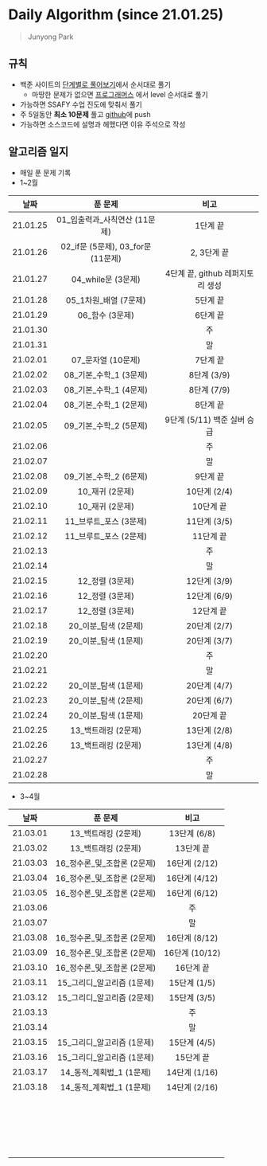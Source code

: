 #  Daily Algorithm (since 21.01.25)

> Junyong Park 



## 규칙

* 백준 사이트의 [단계별로 풀어보기](https://www.acmicpc.net/step)에서 순서대로 풀기
  * 마땅한 문제가 없으면 [프로그래머스](https://programmers.co.kr/learn/challenges?tab=all_challenges) 에서 level 순서대로 풀기
* 가능하면 SSAFY 수업 진도에 맞춰서 풀기
* 주 5일동안 **최소 10문제** 풀고 [github](https://github.com/JunyongPark2/daily_baekjoon)에 push
* 가능하면 소스코드에 설명과 헤맸다면 이유 주석으로 작성



## 알고리즘 일지

* 매일 푼 문제 기록
* 1~2월

|   날짜   |              푼 문제               |               비고               |
| :------: | :--------------------------------: | :------------------------------: |
| 21.01.25 |  01\_입출력과\_사칙연산 (11문제)   |             1단계 끝             |
| 21.01.26 | 02_if문 (5문제), 03_for문 (11문제) |           2, 3단계 끝            |
| 21.01.27 |         04_while문 (3문제)         | 4단계 끝, github 레퍼지토리 생성 |
| 21.01.28 |       05_1차원_배열 (7문제)        |             5단계 끝             |
| 21.01.29 |          06_함수 (3문제)           |             6단계 끝             |
| 21.01.30 |                                    |                주                |
| 21.01.31 |                                    |                말                |
| 21.02.01 |         07_문자열 (10문제)         |             7단계 끝             |
| 21.02.02 |     08\_기본\_수학\_1 (3문제)      |           8단계 (3/9)            |
| 21.02.03 |     08\_기본\_수학\_1 (4문제)      |           8단계 (7/9)            |
| 21.02.04 |     08\_기본\_수학\_1 (2문제)      |             8단계 끝             |
| 21.02.05 |     09\_기본\_수학\_2 (5문제)      |   9단계 (5/11) 백준 실버 승급    |
| 21.02.06 |                                    |                주                |
| 21.02.07 |                                    |                말                |
| 21.02.08 |     09\_기본\_수학\_2 (6문제)      |             9단계 끝             |
| 21.02.09 |          10_재귀 (2문제)           |           10단계 (2/4)           |
| 21.02.10 |          10_재귀 (2문제)           |            10단계 끝             |
| 21.02.11 |      11_브루트\_포스 (3문제)       |           11단계 (3/5)           |
| 21.02.12 |      11_브루트\_포스 (2문제)       |            11단계 끝             |
| 21.02.13 |                                    |                주                |
| 21.02.14 |                                    |                말                |
| 21.02.15 |          12_정렬 (3문제)           |           12단계 (3/9)           |
| 21.02.16 |          12_정렬 (3문제)           |           12단계 (6/9)           |
| 21.02.17 |          12_정렬 (3문제)           |            12단계 끝             |
| 21.02.18 |       20_이분\_탐색 (2문제)        |           20단계 (2/7)           |
| 21.02.19 |       20_이분\_탐색 (1문제)        |           20단계 (3/7)           |
| 21.02.20 |                                    |                주                |
| 21.02.21 |                                    |                말                |
| 21.02.22 |       20_이분\_탐색 (1문제)        |           20단계 (4/7)           |
| 21.02.23 |       20_이분\_탐색 (2문제)        |           20단계 (6/7)           |
| 21.02.24 |       20_이분\_탐색 (1문제)        |            20단계 끝             |
| 21.02.25 |        13\_백트래킹 (2문제)        |           13단계 (2/8)           |
| 21.02.26 |        13\_백트래킹 (2문제)        |           13단계 (4/8)           |
| 21.02.27 |                                    |                주                |
| 21.02.28 |                                    |                말                |

* 3~4월

|   날짜   |            푼 문제             |      비고      |
| :------: | :----------------------------: | :------------: |
| 21.03.01 |      13\_백트래킹 (2문제)      |  13단계 (6/8)  |
| 21.03.02 |      13\_백트래킹 (2문제)      |   13단계 끝    |
| 21.03.03 | 16\_정수론\_및\_조합론 (2문제) | 16단계 (2/12)  |
| 21.03.04 | 16\_정수론\_및\_조합론 (2문제) | 16단계 (4/12)  |
| 21.03.05 | 16\_정수론\_및\_조합론 (2문제) | 16단계 (6/12)  |
| 21.03.06 |                                |       주       |
| 21.03.07 |                                |       말       |
| 21.03.08 | 16\_정수론\_및\_조합론 (2문제) | 16단계 (8/12)  |
| 21.03.09 | 16\_정수론\_및\_조합론 (2문제) | 16단계 (10/12) |
| 21.03.10 | 16\_정수론\_및\_조합론 (2문제) |   16단계 끝    |
| 21.03.11 |  15\_그리디\_알고리즘 (1문제)  |  15단계 (1/5)  |
| 21.03.12 |  15\_그리디\_알고리즘 (2문제)  |  15단계 (3/5)  |
| 21.03.13 |                                |       주       |
| 21.03.14 |                                |       말       |
| 21.03.15 |  15\_그리디\_알고리즘 (1문제)  |  15단계 (4/5)  |
| 21.03.16 |  15\_그리디\_알고리즘 (1문제)  |   15단계 끝    |
| 21.03.17 |  14\_동적\_계획법\_1 (1문제)   | 14단계 (1/16)  |
| 21.03.18 |  14\_동적\_계획법\_1 (1문제)   | 14단계 (2/16)  |
|          |                                |                |
|          |                                |                |
|          |                                |                |
|          |                                |                |
|          |                                |                |
|          |                                |                |
|          |                                |                |
|          |                                |                |
|          |                                |                |
|          |                                |                |
|          |                                |                |
|          |                                |                |
|          |                                |                |
|          |                                |                |
|          |                                |                |
|          |                                |                |
|          |                                |                |
|          |                                |                |
|          |                                |                |
|          |                                |                |
|          |                                |                |